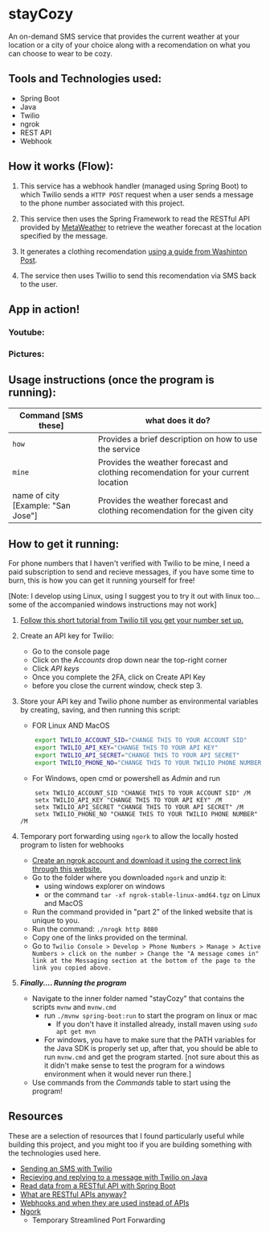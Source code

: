 # stayCozy
An on-demand SMS service that provides the current weather at your location or a city of your choice along with a recomendation on what you can choose to wear to be cozy. 

## Tools and Technologies used:
- Spring Boot
- Java
- Twilio
- ngrok
- REST API
- Webhook

## How it works (Flow):

1. This service has a webhook handler (managed using Spring Boot) to which Twilio sends a `HTTP POST` request when a user sends a message to the phone number associated with this project. 

2. This service then uses the Spring Framework to read the RESTful API provided by [MetaWeather](https://www.metaweather.com/api/) to retrieve the weather forecast at the location specified by the message. 

3. It generates a clothing recomendation [using a guide from Washinton Post](https://www.washingtonpost.com/weather/2018/10/30/weather-is-what-you-wear-unpacking-clothing-connected-different-climate-conditions-united-states/). 

4. The service then uses Twillio to send this recomendation via SMS back to the user.

## App in action!

### Youtube:

### Pictures:

## Usage instructions (once the program is running):
Command [SMS these]                 |   what does it do?
---                                 |   ------
`how`                               |   Provides a brief description on how to use the service 
`mine`                              |   Provides the weather forecast and clothing recomendation for your current location
name of city [Example: "San Jose"]  |   Provides the weather forecast and clothing recomendation for the given city

## How to get it running:
For phone numbers that I haven't verified with Twilio to be mine, I need a paid subscription to send and recieve messages, if you have some time to burn, this is how you can get it running yourself for free!

[Note: I develop using Linux, using I suggest you to try it out with linux too... some of the accompanied windows instructions may not work]

1. [Follow this short tutorial from Twilio till you get your number set up.](https://www.twilio.com/docs/usage/tutorials/how-to-use-your-free-trial-account)

2. Create an API key for Twilio:
    - Go to the console page
    - Click on the *Accounts* drop down near the top-right corner
    - Click *API keys*
    - Once you complete the 2FA, click on Create API Key
    - before you close the current window, check step 3.

3. Store your API key and Twilio phone number as environmental variables by creating, saving, and then running this script:
    
    - FOR Linux AND MacOS 
    ```bash
        export TWILIO_ACCOUNT_SID="CHANGE THIS TO YOUR ACCOUNT SID" 
        export TWILIO_API_KEY="CHANGE THIS TO YOUR API KEY"
        export TWILIO_API_SECRET="CHANGE THIS TO YOUR API SECRET"
        export TWILIO_PHONE_NO="CHANGE THIS TO YOUR TWILIO PHONE NUMBER"
      ```
    - For Windows, open cmd or powershell as *Admin* and run
    ```
        setx TWILIO_ACCOUNT_SID "CHANGE THIS TO YOUR ACCOUNT SID" /M
        setx TWILIO_API_KEY "CHANGE THIS TO YOUR API KEY" /M
        setx TWILIO_API_SECRET "CHANGE THIS TO YOUR API SECRET" /M
        setx TWILIO_PHONE_NO "CHANGE THIS TO YOUR TWILIO PHONE NUMBER" /M
      ```
4. Temporary port forwarding using `ngork` to allow the locally hosted program to listen for webhooks 
    - [Create an ngrok account and download it using the correct link through this website.](https://dashboard.ngrok.com/get-started/setup)
    - Go to the folder where you downloaded `ngork` and unzip it:
        - using windows explorer on windows
        - or the command `tar -xf ngrok-stable-linux-amd64.tgz` on Linux and MacOS
    - Run the command provided in "part 2" of the linked website that is unique to you.
    - Run the command: `./nrogk http 8080`
    - Copy one of the links provided on the terminal.
    - Go to `Twilio Console > Develop > Phone Numbers > Manage > Active Numbers > click on the number > Change the "A message comes in" link at the Messaging section at the bottom of the page to the link you copied above.`


5. ***Finally.... Running the program***
    - Navigate to the inner folder named "stayCozy" that contains the scripts `mvnw` and `mvnw.cmd`
        - run `./mvnw spring-boot:run` to start the program on linux or mac
            - If you don't have it installed already, install maven using `sudo apt get mvn`
        - For windows, you have to make sure that the PATH variables for the Java SDK is properly set up, after that, you should be able to run `mvnw.cmd` and get the program started. [not sure about this as it didn't make sense to test the program for a windows environment when it would never run there.] 
    - Use commands from the *Commands* table to start using the program!


## Resources
These are a selection of resources that I found particularly useful while building this project, and you might too if you are building something with the technologies used here.

- [Sending an SMS with Twilio](https://www.twilio.com/docs/sms)
- [Recieving and replying to a message with Twilio on Java](https://www.twilio.com/blog/receive-respond-sms-java-twilio)
- [Read data from a RESTful API with Spring Boot](https://spring.io/guides/gs/consuming-rest/)
- [What are RESTful APIs anyway?](https://stackoverflow.com/questions/32369856/non-restful-vs-restful)
- [Webhooks and when they are used instead of APIs](https://www.chargebee.com/blog/what-are-webhooks-explained/)
- [Ngork](https://dashboard.ngrok.com/get-started/setup)
    - Temporary Streamlined Port Forwarding




